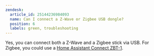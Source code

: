 ```yaml
---
zendesk:
  article_id: 25144236984093
  name: Can I connect a Z-Wave or Zigbee USB dongle?
  position: 6
  labels: green, troubleshooting
---
```


Yes, you can connect both a Z-Wave and a Zigbee stick via USB. For Zigbee, you could use a [Home Assistant Connect ZBT-1](https://www.home-assistant.io/connectzbt1).